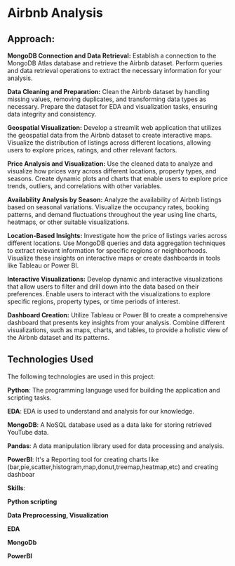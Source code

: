  # **Airbnb Analysis**

## **Approach:**
**MongoDB Connection and Data Retrieval:** Establish a connection to the MongoDB Atlas database and retrieve the Airbnb dataset. Perform queries and data retrieval operations to extract the necessary information for your analysis.

**Data Cleaning and Preparation:** Clean the Airbnb dataset by handling missing values, removing duplicates, and transforming data types as necessary. Prepare the dataset for EDA and visualization tasks, ensuring data integrity and consistency.

**Geospatial Visualization:** Develop a streamlit web application that utilizes the geospatial data from the Airbnb dataset to create interactive maps. Visualize the distribution of listings across different locations, allowing users to explore prices, ratings, and other relevant factors.

**Price Analysis and Visualization:** Use the cleaned data to analyze and visualize how prices vary across different locations, property types, and seasons. Create dynamic plots and charts that enable users to explore price trends, outliers, and correlations with other variables.

**Availability Analysis by Season:** Analyze the availability of Airbnb listings based on seasonal variations. Visualize the occupancy rates, booking patterns, and demand fluctuations throughout the year using line charts, heatmaps, or other suitable visualizations.

**Location-Based Insights:** Investigate how the price of listings varies across different locations. Use MongoDB queries and data aggregation techniques to extract relevant information for specific regions or neighborhoods. Visualize these insights on interactive maps or create dashboards in tools like Tableau or Power BI.

**Interactive Visualizations:** Develop dynamic and interactive visualizations that allow users to filter and drill down into the data based on their preferences. Enable users to interact with the visualizations to explore specific regions, property types, or time periods of interest.

**Dashboard Creation:** Utilize Tableau or Power BI to create a comprehensive dashboard that presents key insights from your analysis. Combine different visualizations, such as maps, charts, and tables, to provide a holistic view of the Airbnb dataset and its patterns.

## Technologies Used
The following technologies are used in this project:

**Python**: The programming language used for building the application and scripting tasks.

**EDA**: EDA is used to understand and analysis for our knowledge.

**MongoDB**: A NoSQL database used as a data lake for storing retrieved YouTube data.

**Pandas**: A data manipulation library used for data processing and analysis.

**PowerBI**: It's a Reporting tool for creating charts like (bar,pie,scatter,histogram,map,donut,treemap,heatmap,etc) and creating dashboar

**Skills**:

**Python scripting**

**Data Preprocessing, Visualization**

**EDA**

**MongoDb**

**PowerBI**
